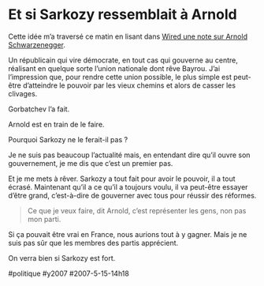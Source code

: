 # Et si Sarkozy ressemblait à Arnold

Cette idée m’a traversé ce matin en lisant dans [Wired une note sur Arnold Schwarzenegger](http://www.wired.com/wired/archive/15.05/feat_raves.html).

Un républicain qui vire démocrate, en tout cas qui gouverne au centre, réalisant en quelque sorte l’union nationale dont rêve Bayrou. J’ai l’impression que, pour rendre cette union possible, le plus simple est peut-être d’atteindre le pouvoir par les vieux chemins et alors de casser les clivages.

Gorbatchev l’a fait.

Arnold est en train de le faire.

Pourquoi Sarkozy ne le ferait-il pas ?

Je ne suis pas beaucoup l’actualité mais, en entendant dire qu’il ouvre son gouvernement, je me dis que c’est un premier pas.

Et je me mets à rêver. Sarkozy a tout fait pour avoir le pouvoir, il a tout écrasé. Maintenant qu’il a ce qu’il a toujours voulu, il va peut-être essayer d’être grand, c’est-à-dire de gouverner avec tous pour réussir des réformes.

> Ce que je veux faire, dit Arnold, c’est représenter les gens, non pas mon parti.

Si ça pouvait être vrai en France, nous aurions tout à y gagner. Mais je ne suis pas sûr que les membres des partis apprécient.

On verra bien si Sarkozy est fort.

#politique #y2007 #2007-5-15-14h18
